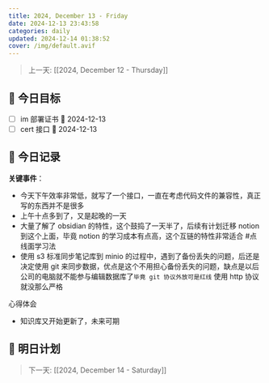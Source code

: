 ```yaml
---
title: 2024, December 13 - Friday
date: 2024-12-13 23:43:58
categories: daily
updated: 2024-12-14 01:38:52
cover: /img/default.avif
---
```

> 上一天: [[2024, December 12 - Thursday]]

## 🌟 今日目标

- [ ] im 部署证书 📅 2024-12-13
- [ ] cert 接口 📅 2024-12-13

## 📝 今日记录

**关键事件**：

- 今天下午效率非常低，就写了一个接口，一直在考虑代码文件的兼容性，真正写的东西并不是很多
- 上午十点多到了，又是起晚的一天
- 大量了解了 obsidian 的特性，这个鼓捣了一天半了，后续有计划迁移 notion 到这个上面，毕竟 notion 的学习成本有点高，这个互链的特性非常适合 #点线面学习法
- 使用 s3 标准同步笔记库到 minio 的过程中，遇到了备份丢失的问题，后还是决定使用 git 来同步数据，优点是这个不用担心备份丢失的问题，缺点是以后公司的电脑就不能参与编辑数据库了`毕竟 git 协议外放可是红线` 使用 http 协议就没那么严格

心得体会

- 知识库又开始更新了，未来可期

## 🔮 明日计划

> 下一天: [[2024, December 14 - Saturday]]
